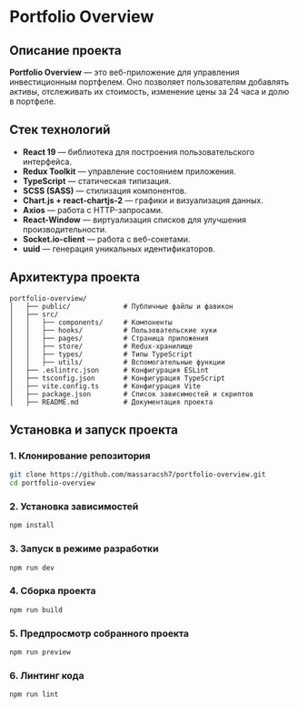 # Portfolio Overview

## Описание проекта
**Portfolio Overview** — это веб-приложение для управления инвестиционным портфелем. Оно позволяет пользователям добавлять активы, отслеживать их стоимость, изменение цены за 24 часа и долю в портфеле.

## Стек технологий
- **React 19** — библиотека для построения пользовательского интерфейса.
- **Redux Toolkit** — управление состоянием приложения.
- **TypeScript** — статическая типизация.
- **SCSS (SASS)** — стилизация компонентов.
- **Chart.js + react-chartjs-2** — графики и визуализация данных.
- **Axios** — работа с HTTP-запросами.
- **React-Window** — виртуализация списков для улучшения производительности.
- **Socket.io-client** — работа с веб-сокетами.
- **uuid** — генерация уникальных идентификаторов.

## Архитектура проекта
```
portfolio-overview/
│   ├── public/             # Публичные файлы и фавикон
│   ├── src/
│   │   ├── components/     # Компоненты
│   │   ├── hooks/          # Пользовательские хуки
│   │   ├── pages/          # Страница приложения
│   │   ├── store/          # Redux-хранилище
│   │   ├── types/          # Типы TypeScript
│   │   ├── utils/          # Вспомогательные функции
│   ├── .eslintrc.json      # Конфигурация ESLint
│   ├── tsconfig.json       # Конфигурация TypeScript
│   ├── vite.config.ts      # Конфигурация Vite
│   ├── package.json        # Список зависимостей и скриптов
│   ├── README.md           # Документация проекта
```

## Установка и запуск проекта
### 1. Клонирование репозитория
```sh
git clone https://github.com/massaracsh7/portfolio-overview.git
cd portfolio-overview
```
### 2. Установка зависимостей
```sh
npm install
```
### 3. Запуск в режиме разработки
```sh
npm run dev
```
### 4. Сборка проекта
```sh
npm run build
```
### 5. Предпросмотр собранного проекта
```sh
npm run preview
```
### 6. Линтинг кода
```sh
npm run lint
```


